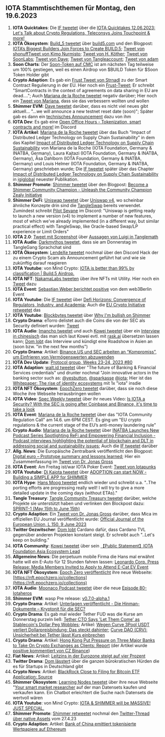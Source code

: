 ## IOTA Stammtischthemen für Montag, den 19.6.2023

1. **IOTA Quicktakes**: Die [IF tweetet]() über die [IOTA Quicktakes 12.06.2023: Let's Talk about Crypto Regulations, Teleconsys Joins Touchpoint & more!](https://www.youtube.com/watch?v=aTSPfQnntd8)
2. **IOTA Ökosystem**: [Build_5 tweetet](https://twitter.com/build5tech/status/1668508948498993152?s=20) über [build5.com](https://build5.com/) und den Blogpost: [IOTA’s Biggest Builders Join Forces to Create BUILD.5](https://build5.com/blog/build5-intro/); [Tweet von shonuff](https://twitter.com/iotahawaii/status/1668512926553059328?s=20)[Tweet von Kimo Nurmisto](https://twitter.com/KimmoNurmisto/status/1668517404660363264?s=20); [Tweet von H. Köther](https://twitter.com/HolgerKoether/status/1668517426760220674?s=20); [Tweet von SoonLabs](https://twitter.com/soon_labs/status/1668511785551364097?s=20); [Tweet von Dave](https://twitter.com/DaveRL6/status/1668513908674514944?s=20); [Tweet von Tangleaccount](https://twitter.com/TangleAcctant/status/1668595433055084545?s=20); [Tweet von adam](https://twitter.com/adam_unchained/status/1668672868325146624?s=20)
3. **Soon Charts**: Der [Soon-Token auf CMC](https://coinmarketcap.com/currencies/soonaverse/) ist am nächsten Tag teilweise um 100% gestiegen, weil es einen Airdrop von $BUILD Token für $Soon Token Holder gibt
4. **Crypto Adaption**: Es gab ein [Frust Tweet von Strnadl](https://twitter.com/archimate/status/1668521932721905665?s=20) zu der Smart Contract Regulierung in der EU. Hier noch ein [Frust-Tweet](https://twitter.com/archimate/status/1668598453469949952?s=20); Er schreibt "SmartContracts in the context of agreements on data sharing in EU are dead...."; Auch [Mariana de la Roche tweetet](https://twitter.com/Marianadlrw/status/1668568932972675073?s=20) negativ darüber; Hier noch ein [Tweet von Mariana](https://twitter.com/Marianadlrw/status/1668589962839597057?s=20), dass sie das verbessern wollten und wollen
5. **Shimmer EVM**: [Dave tweetet](https://twitter.com/fijter/status/1668352896222519301?s=20) darüber, dass es nicht viel neues gibt aktuell... "...we will announce a new testnet reset date (soon)"; Später gab es dann ein [technisches Announcement](https://twitter.com/Vrom14286662/status/1668641896023879684?s=20) dazu von ihm
6. **IOTA Dev**: Es gab eine [Open Office Hours - Tokenization, smart contracts and more!]() im Discord
7. **IOTA Artikel**: [Mariana de la Roche tweetet](https://twitter.com/Marianadlrw/status/1668360450197667841?s=20) über das Buch "Impact of Distributed Ledger Technology on Supply Chain Sustainability" in dem das Kapitel [Impact of Distributed Ledger Technology on Supply Chain Sustainability](https://www.igi-global.com/viewtitlesample.aspx?id=324633&ptid=308007&t=Impact%20of%20Distributed%20Ledger%20Technology%20on%20Supply%20Chain%20Sustainability&isxn=9781668474556) von Mariana de la Roche (IOTA Foundation, Germany & INATBA, Germany), Laura Kajtazi (IOTA Foundation, Germany & INATBA, Germany), Åsa Dahlborn (IOTA Foundation, Germany & INATBA, Germany) und Louis Helmer (IOTA Foundation, Germany & INATBA, Germany) geschrieben wurde; Die [IF tweetet](https://twitter.com/iota/status/1669253423693279233?s=20) später über das Chapter [Impact of Distributed Ledger Technology on Supply Chain Sustainability](https://www.igi-global.com/chapter/impact-of-distributed-ledger-technology-on-supply-chain-sustainability/324633) in [igiglobal](https://twitter.com/igiglobal) neuester Publikation.
8. **Shimmer Promote**: [Shimmer tweetet](https://twitter.com/shimmernet/status/1668604146398707712?s=20) über den Blogpost: [Become a Shimmer Community Champion - Unleash the Community Champion Zealy Initiative](https://blog.shimmer.network/shimmer-community-champions/)
9. **Shimmer DeFi**: [Uniswap tweetet](https://twitter.com/Uniswap/status/1668603580184502276?s=20) über [Uniswap v4](https://github.com/Uniswap/v4-core), wo scheinbar ähnliche Konzepte drin sind die [TangleSwap](https://twitter.com/TangleSwap) bereits verwendet. Zumindest schreibt [Pilot Sevane](https://twitter.com/PilotSevane) im Discord: "Uniswap is getting ready to launch a new version (v4) to implement a number of new features, most of which we've already implemented (in a different way, but similar practical effect) with TangleSwap, like Oracle-based Swap/LP experience or Limit Orders"
10. **IOTA 2.0**: [Tweet mit Screenshot](https://twitter.com/Vrom14286662/status/1668624689613377536?s=20) über [Aussagen von Luigi in Tanglemath](https://discord.com/channels/397872799483428865/399035929106579466/1118090664454922240)
11. **IOTA Audio**: [Darkmythos tweetet](https://twitter.com/DarkMythosIOTA/status/1668875926065799168?s=20), dass sie am Donnerstag im TangleGang Sprachchat sind
12. **IOTA Ökosystem**: [LendeXe tweetet](https://twitter.com/LendeXeFinance/status/1668718611505070087?s=20) nochmal über den Discord Hack der zu einem Crypto Scam als Announcement geführt hat und wie sie zukünftig darauf reagieren
13. **IOTA Youtube**: von Mind Crypto: [IOTA is better than 99% by classification | Build.5 Airdrop.](https://youtu.be/vnkX7qSMryU)
14. **IOTA NFT**: [NakamaLabs tweeten](https://twitter.com/Nakama_Labs/status/1668623181199056896?s=20) über ihre NFTs mit Utility. Hier noch ein [Tweet](https://twitter.com/Nakama_Labs/status/1668623181199056896?s=20) dazu
15. **IOTA Event**: [Sebastian Weber berichtet positive](https://twitter.com/Sebasti65365174/status/1668637265709481985?s=20) von dem web3Berlin Event
16. **IOTA Youtube**: Die [IF tweetet](https://twitter.com/iota/status/1668634330078539782?s=20) über [Defi Horizons: Convergence of Regulators, Industry, and Academia](https://youtu.be/Ado_hft6ndg); Auch die [EU Crypto Initiative retweetet](https://twitter.com/EuCInitiative/status/1668639052629721089?s=20) das
17. **IOTA Youtube**: [Blockbytes tweetet](https://twitter.com/blockbytescom/status/1668620487944208385?s=20) über [Why I'm bullish on Shimmer](https://youtu.be/i1IY4vRPhYk)
18. **Crypto Drama**: eTorro delistet auch die Coins die von der SEC als Security definiert wurden: [Tweet](https://twitter.com/coinbureau/status/1668573053964386304?s=20)
19. **IOTA Audio**: [Imancho tweetet](https://twitter.com/lmanchu/status/1668788836091199489?s=20) und auch [Kowei tweetet](https://twitter.com/kowei1995/status/1668831041870766081?s=20) über ein [Interview in chinesisch](https://open.firstory.me/story/cliu3ftr400dj01vocjebegeh/platforms) das man sich laut Kowei evtl. mit [rask.ai](https://www.rask.ai/) übersetzen lassen kann; [Dom lobt](https://twitter.com/DomSchiener/status/1668899588076457985?s=20) das Interview und kündigt eine Roadshow in Asien an (soon bzw. "in the next few months")
20. **Crypto Drama**: Artikel: [Binance.US und SEC arbeiten an “Kompromiss”, um Einfrieren von Vermögenswerten abzuwenden](https://www.btc-echo.de/schlagzeilen/binance-us-und-sec-arbeiten-an-kompromiss-um-einfrieren-von-vermoegenswerten-abzuwenden-165997/)
21. **IOTA Dev Update**: [Protocol group, Weeks 23-24, 2023 #80](https://github.com/iotaledger/research-updates/discussions/80)
22. **IOTA Adaption**: [walt.id tweetet](https://twitter.com/walt_id/status/1668885666430693376?s=20) über "The future of Banking & Financial Services credentials" und drunter nochmal "Join innovative actors in the banking sector such as: [@yesbutton](https://twitter.com/yesbutton), [@sparkasse](https://twitter.com/sparkasse) [@iota](https://twitter.com/iota); Hier ist das [Whitepaper: The rise of identity ecosystems](https://static1.squarespace.com/static/609c0ddf94bcc0278a7cbdb4/t/645cac97fe3ee925bd96364b/1683795122733/The+future+is+multi+ecosystem+_+by+walt.id.pdf) mit 1x "iota" insdie
23. **IOTA NFT Ökosystem**: [EpochZero tweetet](https://twitter.com/Epoch_0/status/1668720620467638275?s=20) darüber, dass sie noch diese Woche ihre Webseite herausbringen wollen
24. **IOTA Video**: [Spec Weekly tweetet](https://twitter.com/SpecWeekly/status/1668907710191136768?s=20) über ihr neues Video: [Is IOTA a Security? With the SEC is going after Coinbase and Binance, it's time to take a look](https://youtu.be/nWMq3vsxcWc)
25. **IOTA Event**: [Mariana de la Roche tweetet](https://twitter.com/Marianadlrw/status/1668941571419504642?s=20) über das "IOTA Community Regulation Call" am 14.6. um 6PM CEST. Es ging um "EU crypto regulations & the current stage of the EU’s anti-money laundering rule"
26. **Crypto Audio**: [Mariana de la Roche tweetet](https://twitter.com/Marianadlrw/status/1668945312579219458?s=20) über [INATBA Launches New Podcast Series Spotlighting ReFi and Empowering Financial Inclusion - Podcast interviews highlighting the potential of blockchain and DLT in addressing social and sustainability issues](https://www.blockleaders.io/news/inatba-launches-new-podcast-series-spotlighting-refi-and-empowering-financial-inclusion); Auch die [IF tweetet](https://twitter.com/iota/status/1668981625974054913?s=20) darüber
27. **Allg. News**: Die Europäische Zentralbank veröffentlicht den Blogpost: [Digital euro – Prototype summary and lessons learned](https://www.ecb.europa.eu/pub/pdf/other/ecb.prototype_summary20230526~71d0b26d55.en.pdf); Hier ein Zusammenfassung im [Tweet von Dr. Jonas Gross](https://twitter.com/Jonas__Gross/status/1668879473113014279?s=20)
28. **IOTA Event**: Am Freitag ist/war IOTA Poker Event: [Tweet von Iotapunks](https://twitter.com/IotaPunks_71/status/1668964224696041475?s=20)
29. **IOTA Youtube**: [Dj Kaiota tweetet](https://twitter.com/dj_kaiota/status/1668968347990474753?s=20) über [ADOPTION can start NOW - Building a SIMPLE APP for SHIMMER](https://m.youtube.com/watch?v=9irdEV_v4_A)
30. **IOTA Hype**: [Hans Moog tweetet](https://twitter.com/hus_qy/status/1669107777292181508?s=20) endlich wieder und schreibt u.a. "..The porting efforts are progressing really well! I will try to give a more detailed update in the coming days (without ETAs)."
31. **Tangle Treasury**: [Tangle Community Treasury tweetet](https://twitter.com/TangleTreasury/status/1669113828595093506?s=20) darüber, welche Projekte sie unterstützt haben und verlinken den Blockpost dazu: [SPRINT-1 (May 15th to June 15th)](https://hackmd.io/@turIC_28RG6k6PG4qdRL8A/BySg6HDP2)
32. **Crypto Adaption**: Ein [Tweet von Dr. Jonas Gross](https://twitter.com/Jonas__Gross/status/1668501837807271936?s=20) darüber, dass Mica im offiziellen EU Journal veröffentlicht wurde: [Official Journal of the European Union, L 150, 9 June 2023](https://eur-lex.europa.eu/legal-content/EN/TXT/?uri=OJ:L:2023:150:TOC)
33. **Twitter Gezwitscher**: [Dom lobt](https://twitter.com/DomSchiener/status/1668983424017629186?s=20) Cardano dafür, dass Cardano TVL gegenüber anderen Projekten konstant steigt. Er schreibt auch "..Let's keep on building."
34. **IOTA Community**: [Kowei tweetet](https://twitter.com/kowei1995/status/1669165650257010688?s=20) über sein [【Public Statement】IOTA Foundation Asia Ecosystem Lead](https://medium.com/@koweitseng2045/public-statement-iota-foundation-asia-ecosystem-lead-401a1df77bcf)
35. **Allgemeine News**: Die perpetuum mobile Firma die Hans mal erwähnt hatte will ein E-Auto für 12 Stunden fahren lassen: [Leonardo Corp. Press Release: Media Members Invited to Apply to Attend E-Cat EV Event](https://e-catworld.com/2023/06/14/leonardo-corp-press-release-media-members-invited-to-apply-to-attend-e-cat-ev-event/)
36. **IOTA NFT Ökosystem**: [Epoch Zero veröffentlicht](https://twitter.com/Epoch_0/status/1669359115540508672?s=20) ihre neue Webseite: [https://nft.epochzero.io/collections](https://nft.epochzero.io/collections)
37. **IOTA Audio**: [Moonaco Podcast tweetet](https://twitter.com/MoonacoPodcast/status/1669284898975170566?s=20) über die neue [Episode 80- Iotaheros](https://open.spotify.com/episode/0NdBiIyAdkbfjGw3GItMtk?si=1LV5y3RvT9GCe834-tO32g)
38. **Shimmer EVM**: wasp Pre release: [v0.7.0-alpha.1](https://github.com/iotaledger/wasp/releases/tag/v0.7.0-alpha.1)
39. **Crypto Drama**: Artikel: [Unterlagen veröffentlicht - Die Hinman-Dokumente – Kryptonit für die SEC?](https://www.btc-echo.de/news/die-hinman-dokumente-kryptonit-fuer-die-sec-165902/)
40. **Crypto Drama**: Es gab mal wieder Tether FUD was die Kurse am Donnerstag purzeln ließ: [Tether CTO Says 'Let Them Come' as Stablecoin's Dollar Peg Wobbles](https://decrypt.co/144735/tether-cto-says-let-them-come-stablecoin-peg-wobbles); Artikel: [Wegen Curve 3Pool 
USDT verliert Dollarpreisbindung: Das steckt dahinter](https://www.btc-echo.de/news/usdt-verliert-dollarpreisbindung-das-steckt-dahinter-166140/); [Curve DAO (CRV): Unsicherheit bei Tether lässt Kurs einbrechen](https://www.btc-echo.de/schlagzeilen/curve-dao-crv-unsicherheit-bei-tether-laesst-kurs-einbrechen-166135/)
41. **Crypto Drama**: Artikel: [Hong Kong Put Pressure on Three Major Banks to Take On Crypto Exchanges as Clients: Report](https://www.coindesk.com/policy/2023/06/15/hong-kong-put-pressure-on-three-major-banks-to-take-on-crypto-exchanges-as-clients-report/) (der Artikel wurde [positive kommentiert von CZ Binance](https://twitter.com/cz_binance/status/1669279522858868740?s=20))
42. **Fiat News**: Artikel: [Leitzins in der Eurozone steigt auf vier Prozent](https://www.tagesschau.de/wirtschaft/finanzen/ezb-zinsanstieg-inflation-euroraum-100.html)
43. **Twitter Drama**: [Dom lässtert](https://twitter.com/DomSchiener/status/1669311931499331584?s=20) über die ganzen bürokratischen Hürden die es für Startups in Deutschland gibt
44. **Crypto News**: Artikel: [BlackRock Close to Filing for Bitcoin ETF Application: Source](https://www.coindesk.com/business/2023/06/15/blackrock-close-to-filing-bitcoin-etf-source/)
45. **Shimmer Ökosystem**: [Learning Nodes tweetet](https://twitter.com/learning_nodes/status/1669518170795970560?s=20) über ihre neue Webseite "[Your smart market researcher](https://www.learningnodes.com/) auf der man Datensets kaufen und verkaufen kann. Ein Chatbot erleichtert die Suche nach Datensets die wertvoll wären
46. **IOTA Youtube**: von Mind Crypto: [IOTA & SHIMMER will be MASSIVE! JUST SPECIAL.](https://www.youtube.com/watch?v=z6gqeIUmIJE)
47. **Shimmer Promote**: [Shimmer retweetet](https://twitter.com/shimmernet/status/1669600700588859397?s=20) nochmal den [Twitter-Thread über native Assets](https://twitter.com/shimmernet/status/1651617265693884417?s=20) vom 27.4.23
48. **Crypto Adaption**: Artikel: [Bank of China emittiert tokenisierte Wertpapiere auf Ethereum](https://www.btc-echo.de/news/bank-of-china-emittiert-tokenisierte-wertpapiere-auf-ethereum-166005/)
